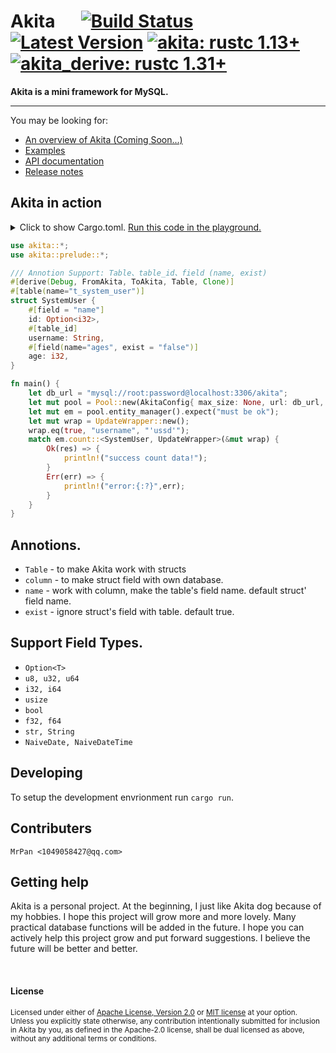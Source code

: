 # Akita &emsp; [![Build Status]][actions] [![Latest Version]][crates.io] [![akita: rustc 1.13+]][Rust 1.13] [![akita_derive: rustc 1.31+]][Rust 1.31]

[Build Status]: https://img.shields.io/docsrs/akita/0.1.6?style=plastic
[actions]: https://github.com/wslongchen/akita/actions?query=branch%3Amaster
[Latest Version]: https://img.shields.io/crates/v/akita?style=plastic
[crates.io]: https://crates.io/crates/akita
[akita: rustc 1.13+]: https://img.shields.io/badge/akita-rustc__1.31%2B-lightgrey
[akita_derive: rustc 1.31+]: https://img.shields.io/badge/akita__derive-rustc__1.31%2B-lightgrey
[Rust 1.13]: https://blog.rust-lang.org/2016/11/10/Rust-1.13.html
[Rust 1.31]: https://blog.rust-lang.org/2018/12/06/Rust-1.31-and-rust-2018.html

**Akita is a mini framework for MySQL.**

---

You may be looking for:

- [An overview of Akita (Coming Soon...)]()
- [Examples](https://github.com/wslongchen/akita/blob/master/tests/akita.rs)
- [API documentation](https://docs.rs/akita/0.1.6/akita/)
- [Release notes](https://github.com/wslongchen/akita/releases)

## Akita in action

<details>
<summary>
Click to show Cargo.toml.
<a href="https://play.rust-lang.org/?version=nightly&mode=debug&edition=2018&gist=bc95328e2b8691b4396222b080fdb1c3" target="_blank">Run this code in the playground.</a>
</summary>

```toml
[dependencies]

# The core APIs, including the Table traits. Always
# required when using Akita. using #[derive(Table)] 
# to make Akita work with structs defined in your crate.
akita = { version = "0.2.0"] }

```

</details>
<p></p>

```rust
use akita::*;
use akita::prelude::*;

/// Annotion Support: Table、table_id、field (name, exist)
#[derive(Debug, FromAkita, ToAkita, Table, Clone)]
#[table(name="t_system_user")]
struct SystemUser {
    #[field = "name"]
    id: Option<i32>,
    #[table_id]
    username: String,
    #[field(name="ages", exist = "false")]
    age: i32,
}

fn main() {
    let db_url = "mysql://root:password@localhost:3306/akita";
    let mut pool = Pool::new(AkitaConfig{ max_size: None, url: db_url, log_level: None }).unwrap();
    let mut em = pool.entity_manager().expect("must be ok");
    let mut wrap = UpdateWrapper::new();
    wrap.eq(true, "username", "'ussd'");
    match em.count::<SystemUser, UpdateWrapper>(&mut wrap) {
        Ok(res) => {
            println!("success count data!");
        }
        Err(err) => {
            println!("error:{:?}",err);
        }
    }
}
```


## Annotions.

* ```Table``` - to make Akita work with structs
* ```column``` - to make struct field with own database.
* ```name``` - work with column, make the table's field name. default struct' field name.
* ```exist``` - ignore struct's field with table. default true.

## Support Field Types.
 
* ```Option<T>```
* ```u8, u32, u64```
* ```i32, i64```
* ```usize```
* ```bool```
* ```f32, f64```
* ```str, String```
* ```NaiveDate, NaiveDateTime```
 
## Developing

To setup the development envrionment run `cargo run`.

## Contributers

	MrPan <1049058427@qq.com>

## Getting help

Akita is a personal project. At the beginning, I just like Akita dog because of my hobbies.
I hope this project will grow more and more lovely. Many practical database functions will 
be added in the future. I hope you can actively help this project grow and put forward suggestions.
I believe the future will be better and better.

[#general]: https://discord.com/channels/273534239310479360/274215136414400513
[#beginners]: https://discord.com/channels/273534239310479360/273541522815713281
[#rust-usage]: https://discord.com/channels/442252698964721669/443150878111694848
[zulip]: https://rust-lang.zulipchat.com/#narrow/stream/122651-general
[stackoverflow]: https://stackoverflow.com/questions/tagged/rust
[/r/rust]: https://www.reddit.com/r/rust
[discourse]: https://users.rust-lang.org

<br>

#### License

<sup>
Licensed under either of <a href="LICENSE-APACHE">Apache License, Version
2.0</a> or <a href="LICENSE-MIT">MIT license</a> at your option.
</sup>

<br>

<sub>
Unless you explicitly state otherwise, any contribution intentionally submitted
for inclusion in Akita by you, as defined in the Apache-2.0 license, shall be
dual licensed as above, without any additional terms or conditions.
</sub>
